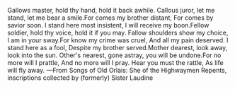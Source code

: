 Gallows master, hold thy hand, hold it back awhile.
Callous juror, let me stand, let me bear a smile.For comes my brother distant,
For comes by savior soon.
I stand here most insistent,
I will receive my boon.Fellow soldier, hold thy voice, hold it if you may.
Fallow shoulders show my choice, I am in your sway.For know my crime was cruel,
And all my pain deserved.
I stand here as a fool,
Despite my brother served.Mother dearest, look away, look into the sun.
Other's nearest, gone astray, you will be undone.For no more will I prattle,
And no more will I pray.
Hear you must the rattle,
As life will fly away.
—From Songs of Old Orlais: She of the Highwaymen Repents, inscriptions collected by (formerly) Sister Laudine